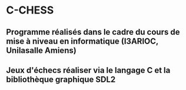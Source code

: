 # C-CHESS

## Programme réalisés dans le cadre du cours de mise à niveau en informatique (I3ARIOC, Unilasalle Amiens)
## Jeux d'échecs réaliser via le langage C et la bibliothèque graphique SDL2

